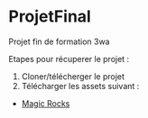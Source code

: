 # ProjetFinal
 Projet fin de formation 3wa
 
Etapes pour récuperer le projet :
1) Cloner/télécherger le projet
2) Télécharger les assets suivant :
 - [Magic Rocks](https://assetstore.unity.com/packages/3d/environments/fantasy/magic-rocks-246630)
